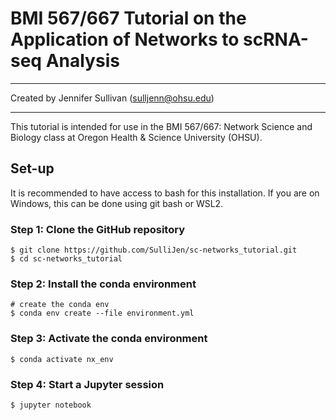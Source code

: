# **BMI 567/667 Tutorial on the Application of Networks to scRNA-seq Analysis**
________________________
Created by Jennifer Sullivan (sulljenn@ohsu.edu)
________________________

This tutorial is intended for use in the BMI 567/667: Network Science and Biology class at Oregon Health & Science University (OHSU).

## **Set-up**
It is recommended to have access to bash for this installation.  If you are on Windows, this can be done using git bash or WSL2.

### **Step 1:  Clone the GitHub repository**
```
$ git clone https://github.com/SulliJen/sc-networks_tutorial.git 
$ cd sc-networks_tutorial 
```

### **Step 2:  Install the conda environment**
```
# create the conda env 
$ conda env create --file environment.yml
```

### **Step 3:  Activate the conda environment**
```
$ conda activate nx_env
```

### **Step 4:  Start a Jupyter session**
```
$ jupyter notebook
```
